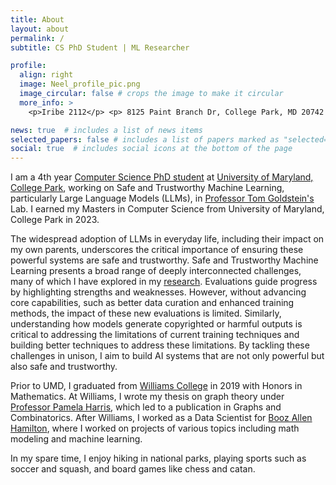 ```yaml
---
title: About
layout: about
permalink: /
subtitle: CS PhD Student | ML Researcher

profile:
  align: right
  image: Neel_profile_pic.png
  image_circular: false # crops the image to make it circular
  more_info: >
    <p>Iribe 2112</p> <p> 8125 Paint Branch Dr, College Park, MD 20742 </p>

news: true  # includes a list of news items
selected_papers: false # includes a list of papers marked as "selected={true}"
social: true  # includes social icons at the bottom of the page
---
```

I am a 4th year [Computer Science PhD student](https://www.cs.umd.edu/people/njain17) at [University of Maryland, College Park](https://www.umd.edu/), working on Safe and Trustworthy Machine Learning, particularly Large Language Models (LLMs), in [Professor Tom Goldstein's](https://www.cs.umd.edu/~tomg/) Lab. I earned my Masters in Computer Science from University of Maryland, College Park in 2023. 

The widespread adoption of LLMs in everyday life, including their impact on my own parents, underscores the critical importance of ensuring these powerful systems are safe and trustworthy.
Safe and Trustworthy Machine Learning presents a broad range of deeply interconnected challenges, many of which I have explored in my [research](https://scholar.google.com/citations?user=nSn7jtIAAAAJ). Evaluations guide progress by highlighting strengths and weaknesses. However, without advancing core capabilities, such as better data curation and enhanced training methods, the impact of these new evaluations is limited. Similarly, understanding how models generate copyrighted or harmful outputs is critical to addressing the limitations of current training techniques and building better techniques to address these limitations. By tackling these challenges in unison, I aim to build AI systems that are not only powerful but also safe and trustworthy.

Prior to UMD, I graduated from [Williams College](https://www.williams.edu/) in 2019 with Honors in Mathematics. At Williams, I wrote my thesis on graph theory under [Professor Pamela Harris](https://www.pamelaeharris.com/), which led to a publication in Graphs and Combinatorics. After Williams, I worked as a Data Scientist for [Booz Allen Hamilton](https://www.boozallen.com/), where I worked on projects of various topics including math modeling and machine learning. 

In my spare time, I enjoy hiking in national parks, playing sports such as soccer and squash, and board games like chess and catan.
